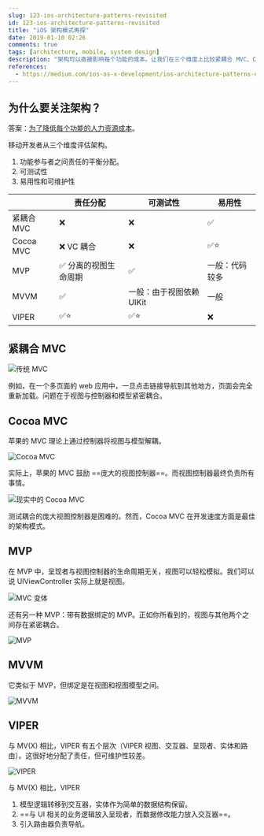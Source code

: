 ```yaml
---
slug: 123-ios-architecture-patterns-revisited
id: 123-ios-architecture-patterns-revisited
title: "iOS 架构模式再探"
date: 2019-01-10 02:26
comments: true
tags: [architecture, mobile, system design]
description: "架构可以直接影响每个功能的成本。让我们在三个维度上比较紧耦合 MVC、Cocoa MVC、MVP、MVVM 和 VIPER：功能参与者之间责任的平衡分配、可测试性以及易用性和可维护性。"
references:
  - https://medium.com/ios-os-x-development/ios-architecture-patterns-ecba4c38de52
---
```


## 为什么要关注架构？

答案：[为了降低每个功能的人力资源成本](https://puncsky.com/notes/10-thinking-software-architecture-as-physical-buildings#ultimate-goal-saving-human-resources-costs-per-feature)。

移动开发者从三个维度评估架构。

1. 功能参与者之间责任的平衡分配。
2. 可测试性
3. 易用性和可维护性


| | 责任分配 | 可测试性 |  易用性 |
| --- | ---    | ---    | --- |
| 紧耦合 MVC | ❌ | ❌ | ✅ |
| Cocoa MVC | ❌ VC 耦合 | ❌ | ✅⭐ |
| MVP | ✅ 分离的视图生命周期 | ✅ | 一般：代码较多 |
| MVVM | ✅ | 一般：由于视图依赖 UIKit | 一般 |
| VIPER | ✅⭐️ | ✅⭐️ | ❌ |



## 紧耦合 MVC

![传统 MVC](https://res.cloudinary.com/dohtidfqh/image/upload/v1547002648/web-guiguio/ios-architecture-0-mvc.png)

例如，在一个多页面的 web 应用中，一旦点击链接导航到其他地方，页面会完全重新加载。问题在于视图与控制器和模型紧密耦合。



## Cocoa MVC

苹果的 MVC 理论上通过控制器将视图与模型解耦。

![Cocoa MVC](https://res.cloudinary.com/dohtidfqh/image/upload/v1547002648/web-guiguio/ios-architecture-1-cocoa-mvc.png)


实际上，苹果的 MVC 鼓励 ==庞大的视图控制器==。而视图控制器最终负责所有事情。

![现实中的 Cocoa MVC](https://res.cloudinary.com/dohtidfqh/image/upload/v1547002648/web-guiguio/ios-architecture-2-realistic-cocoa-mvc.png)

测试耦合的庞大视图控制器是困难的。然而，Cocoa MVC 在开发速度方面是最佳的架构模式。



## MVP

在 MVP 中，呈现者与视图控制器的生命周期无关，视图可以轻松模拟。我们可以说 UIViewController 实际上就是视图。

![MVC 变体](https://res.cloudinary.com/dohtidfqh/image/upload/v1547002648/web-guiguio/ios-architecture-3-mvc-variant.png)


还有另一种 MVP：带有数据绑定的 MVP。正如你所看到的，视图与其他两个之间存在紧密耦合。

![MVP](https://res.cloudinary.com/dohtidfqh/image/upload/v1547002648/web-guiguio/ios-architecture-4-mvp.png)



## MVVM

它类似于 MVP，但绑定是在视图和视图模型之间。

![MVVM](https://res.cloudinary.com/dohtidfqh/image/upload/v1547002648/web-guiguio/ios-architecture-5-mvvm.png)



## VIPER
与 MV(X) 相比，VIPER 有五个层次（VIPER 视图、交互器、呈现者、实体和路由）。这很好地分配了责任，但可维护性较差。

![VIPER](https://res.cloudinary.com/dohtidfqh/image/upload/v1547002648/web-guiguio/ios-architecture-6-viper.png)


与 MV(X) 相比，VIPER

1. 模型逻辑转移到交互器，实体作为简单的数据结构保留。
2. ==与 UI 相关的业务逻辑放入呈现者，而数据修改能力放入交互器==。
3. 引入路由器负责导航。